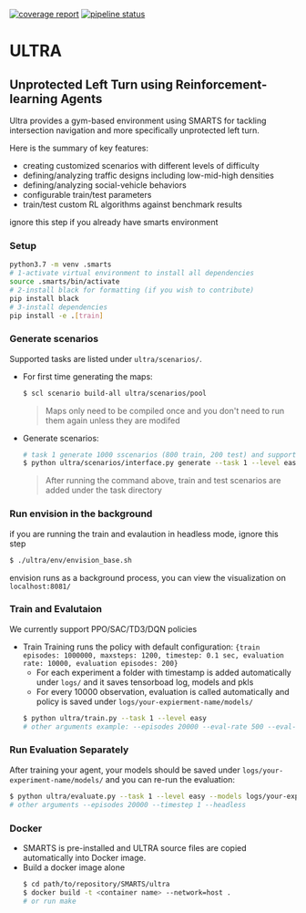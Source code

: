 [![coverage report](https://gitlab.smartsai.xyz/smarts/ULTRA/badges/master/coverage.svg)](https://gitlab.smartsai.xyz/smarts/ULTRA/-/commits/master)
[![pipeline status](https://gitlab.smartsai.xyz/smarts/ULTRA/badges/master/pipeline.svg)](https://gitlab.smartsai.xyz/smarts/ULTRA/-/commits/master)

# ULTRA

Unprotected Left Turn using Reinforcement-learning Agents
---
Ultra provides a gym-based environment using SMARTS for tackling intersection navigation and more specifically unprotected left turn.

Here is the summary of key features:
 - creating customized scenarios with different levels of difficulty
 - defining/analyzing traffic designs including low-mid-high densities
 - defining/analyzing social-vehicle behaviors
 - configurable train/test parameters
 - train/test custom RL algorithms against benchmark results


ignore this step if you already have smarts environment
### Setup
  ```sh
  python3.7 -m venv .smarts
  # 1-activate virtual environment to install all dependencies
  source .smarts/bin/activate
  # 2-install black for formatting (if you wish to contribute)
  pip install black
  # 3-install dependencies
  pip install -e .[train]
  ```

### Generate scenarios

Supported tasks are listed under `ultra/scenarios/`.

- For first time generating the maps:
  ```sh
  $ scl scenario build-all ultra/scenarios/pool
  ```
  > Maps only need to be compiled once and you don't need to run them again unless they are modifed
- Generate scenarios:
  ``` sh
  # task 1 generate 1000 sscenarios (800 train, 200 test) and supports 2 levels of difficulties for more info refer to our documentaion
  $ python ultra/scenarios/interface.py generate --task 1 --level easy
  ```
  > After running the command above, train and test scenarios are added under the task directory

### Run envision in the background
if you are running the train and evalaution in headless mode, ignore this step
```sh
$ ./ultra/env/envision_base.sh
```
envision runs as a background process, you can view the visualization on `localhost:8081/`

### Train and Evalutaion
We currently support PPO/SAC/TD3/DQN policies

- Train
  Training runs the policy with default configuration:
  `
  {train episodes: 1000000, maxsteps: 1200, timestep: 0.1 sec, evaluation rate: 10000, evaluation episodes: 200}
  `
  - For each experiment a folder with timestamp is added automatically under `logs/` and it saves tensorboad log, models and pkls
  - For every 10000 observation, evaluation is called automatically and policy is saved under `logs/your-expierment-name/models/`
  ```sh
  $ python ultra/train.py --task 1 --level easy
  # other arguments example: --episodes 20000 --eval-rate 500 --eval-episodes 200 --timestep 1 --headless
  ```
### Run Evaluation Separately
After training your agent, your models should be saved under `logs/your-experiment-name/models/` and you can re-run the evaluation:
  ```sh
  $ python ultra/evaluate.py --task 1 --level easy --models logs/your-expierment-name/models
  # other arguments --episodes 20000 --timestep 1 --headless
  ```

### Docker
- SMARTS is pre-installed and ULTRA source files are copied automatically into Docker image.
- Build a docker image alone
  ```sh
  $ cd path/to/repository/SMARTS/ultra
  $ docker build -t <container name> --network=host .
  # or run make
  ```
